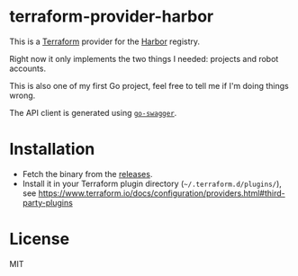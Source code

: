 # terraform-provider-harbor

This is a [Terraform](https://terraform.io) provider for the [Harbor](https://goharbor.io) registry.

Right now it only implements the two things I needed: projects and robot accounts.

This is also one of my first Go project, feel free to tell me if I'm doing things wrong.

The API client is generated using [`go-swagger`](https://github.com/go-swagger/go-swagger).

# Installation

- Fetch the binary from the [releases](https://github.com/sandhose/terraform-provider-harbor/releases).
- Install it in your Terraform plugin directory (`~/.terraform.d/plugins/`), see <https://www.terraform.io/docs/configuration/providers.html#third-party-plugins>

# License

MIT
